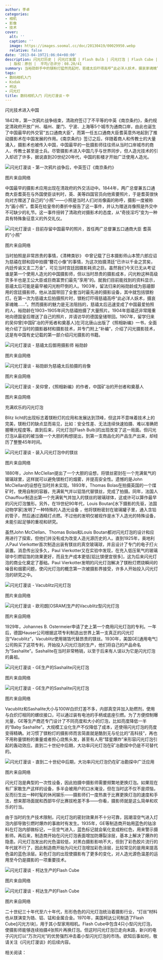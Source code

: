 ```yaml
---
author: 李卓
categories:
- 相机
- 影像
- 技术
cover:
  alt: ''
  caption: ''
  image: https://images.soomal.cc/doc/20130419/00029950.webp
  relative: false
date: '2013-04-19T21:06:04+08:00'
description: 闪光灯历史 | 闪光灯发展 | Flash Bulb | 闪光灯泡 | Flash Cube | Flash | 源自：www.soomal.com
  | 版权：原创 |  平均/总评分：08.20/41
summary: 当裕勋龄手中的镁粉灯猛然亮起时，慈禧太后吓得高呼“此必洋人妖术，摄哀家魂魄”。然而摄影的魅力是无法阻挡的，慈禧太后迅速成为中国最爱拍照的人，中国摄影史也由此翻开了人造光源之页。与此同时，在欧美大陆上闪光灯泡正在孕育之中。比拼更换灯泡的速度和手法成为摄影师的新乐趣，就像西部牛仔比赛拔枪速度。
tags:
- 数码相机入门
- Kodak
- 柯达
- 闪光灯
title: 数码相机入门 闪光灯漫谈・中
---
```


闪光技术进入中国



1842年，第一次鸦片战争结束，清政府签订了不平等的中英《南京条约》，条约规定清政府开放广州、福州、厦门、宁波、上海等5个城市为通商口岸，由此也诞生了中国最早的外交官“五口通商大臣”，而第一任五口通商大臣耆英意外地起到了推动摄影术在中国发展的作用。《南京条约》签订之后，伴随着商人和传教士的大量涌入，摄影术也被传入中国，中国最早的一批摄影师往往师从当时口岸城市的商人、传教士甚至是士兵。尽管摄影术进入中国几乎与世界同步，但人造光技术的引入却迟了许多，据说直到20世纪20年代，中国的影楼才开始广泛使用人造光。



![闪光灯漫谈 - 第一次鸦片战争后，中英签订《南京条约》](https://images.soomal.cc/doc/20130419/00029951.webp)

图片来自网络



中国最早的摄影术应用出现在清政府的外交活动中。1844年，两广总督兼五口通商大臣耆英在与外国使臣谈判时，英、美等四国官员向他索要照片，于是耆英很快向对方赠送了自己的“小照”――小照是当时人们对肖像画的称呼，摄影一度被称为“画小照”。耆英在给皇帝的奏折中报告了这一事件，并认为赠送肖像照是外交中不可缺少的礼节。这一事件扭转了清政府对摄影术的态度，从“奇技淫巧”变为一种具有特殊象征意义的外交礼仪。



![闪光灯漫谈 - 目前存留中国最早的照片，首任两广总督兼五口通商大臣 耆英 的“小照”](https://images.soomal.cc/doc/20130419/00029952.webp)

图片来自网络



当时拍照是非常昂贵的事情，《清稗类钞》 中曾记载了日本摄影师山本赞六郎应诏为慈禧在颐和园中拍摄“簪花小像”的事情，为这次拍摄清廷“已许以千金之赏矣，内廷传谕又支二万金”，可见当时宫廷因摄影耗资之巨。虽然我们今天已无从考证谁是第一个使用人造光的中国摄影师，但以当时昂贵的摄影成本，闪光粉这种高级货多半也是王公大臣或巨商富贾们最先“享用”的。就我们目前能找到的资料显示，慈禧太后可能是最早被闪光粉吓倒的人。1903年，留法归来的裕勋龄成为慈禧御用的宫廷摄影师，他从法国带回了全套当时最先进的摄影设备，其中就包括镁粉灯。在第一次为慈禧太后拍摄照片时，镁粉灯吓得慈禧高呼“此必洋人妖术，摄哀家魂魄……”。然而摄影的魅力是无法阻挡的，慈禧太后迅速变成了中国最爱拍照的人，裕勋龄在1903~1905年间为慈禧拍摄了大量照片。1904年慈禧还非常隆重地向德国皇后赠送了自己的照片，并请访华的德国皇储带回。1907年，留学归来的吴仰曾[中国矿冶的开拓者和奠基人]在河北唐山出版了《照相新编》一书，全面地介绍了当时的摄影器材和摄影技术，并专门附上“补编”，介绍了闪光摄影技术，这是有中国有史记载的第一部介绍闪光摄影的书籍。



![闪光灯漫谈 - 慈禧太后御用摄影师 裕勋龄](https://images.soomal.cc/doc/20130419/00029953.webp)

图片来自网络



![闪光灯漫谈 - 裕勋龄为慈禧太后拍摄的肖像](https://images.soomal.cc/doc/20130419/00029954.webp)

图片来自网络



![闪光灯漫谈 - 吴仰曾，《照相新编》的作者，中国矿冶的开创者和奠基人](https://images.soomal.cc/doc/20130419/00029955.webp)

图片来自网络



充满欢乐的闪光灯泡



Blitz licht的出现标志着镁粉灯的应用和发展达到顶峰，但这并不意味着技术上的完美，镁粉灯的缺点显而易见，比如：安全性差、无法连续快速拍摄、难以准确把握曝光程度等。直到后来，闪光灯泡[Flash Bulb]的出现改变了这一局面。但闪光灯泡从最初的被当做一个大胆的构想提出，到第一支商品化的产品生产出来，却经历了整整45年时间。



![闪光灯漫谈 - 装入闪光灯泡中的镁丝](https://images.soomal.cc/doc/20130419/00029956.webp)

图片来自网络



1880年，John McClellan提出了一个大胆的设想，将镁丝密封在一个充满氧气的玻璃球里，这样就可以避免镁粉灯的烟雾，并提高安全性。遗憾的是John McClellan的设想在当时并未实现。1893年，Thomas Bolas在拍摄英国的一个煤矿时，使用自制的容器，充满氧气并以铝箔代替镁丝，完成了拍摄。同年，法国人Chauffour制造出第一个充满氧气并加入的镁丝的玻璃球体，这或许可以算作最早的闪光灯泡雏形。另外，在19世纪90年代，Louis Boutan[水下摄影的先驱，法国动物学家]发明了一种特殊的人造光设备 ，他将镁粉密封在玻璃罐子里，通入含铅的管子，然后通过酒精灯点燃。不过他的发明仅被视作是水下人造光的特殊设备，未能引起足够的重视和研究。



虽然John McClellan、Thomas Bolas和Louis Boutan都对闪光灯泡的设计和应用进行了探索，但他们并没有成为改变人造光源历史的人。直到1925年，奥地利人Paul Vierkotter首次制造出装有镁丝的真空玻璃球，并且设计了专门的电子打火装置。消息传出没多久，Paul Vierkotter又在实验中发现，在充入低压氧气的玻璃球中引燃铝箔的效果更好，而且生产成本更低[铝比镁便宜很多]，这为后来闪光灯泡的商业化奠定了基础。Paul Vierkotter发明的闪光灯泡解决了镁粉灯燃烧瞬间的噪音和烟雾问题，使闪光灯泡的概念第一次被摄影界接受，许多人开始投入闪光灯泡的研究之中。



![闪光灯漫谈 - Vacublitz闪光灯泡](https://images.soomal.cc/doc/20130419/00029957.webp)

图片来自网络



![闪光灯漫谈 - 欧司朗[OSRAM]生产的Vacublitz型闪光灯泡](https://images.soomal.cc/doc/20130419/00029958.webp)

图片来自网络



1929年，Johannes B. Ostermeier申请了史上第一个商用闪光灯泡的专利。一年后，德国Hauser公司根据这项专利制造出世界上第一支真正的闪光灯泡“Vacublitz”，Vacublitz使用锡箔代替昂贵的镁丝。1930年，美国GE[通用电气]公司购买了这项专利，开始投入闪光灯泡的生产，他们将自己的产品命名为“Sashalite”。Sashalite在当时非常畅销，以至于后来有人误以为它是闪光灯泡的鼻祖。



![闪光灯漫谈 - GE生产的Sashalite闪光灯泡](https://images.soomal.cc/doc/20130419/00029959.webp)

图片来自网络



![闪光灯漫谈 - GE生产的Sashalite闪光灯泡](https://images.soomal.cc/doc/20130419/00029960.webp)

图片来自网络



Vacublitz和Sashalite大小与100W白炽灯差不多，内部真空并加入助燃剂，使用与白炽灯相同的螺纹接口，可以通过装有电池的手柄或底座引燃。为了方便控制曝光量，GE等生产商还专门设计了不同亮度和大小的灯泡，比如亮度降低一半的“Baby Sashalite”。大规模工业化生产不仅降低了成本，还使得闪光灯泡的亮度变得精确。对习惯了镁粉灯的摄影师而言简直就是酷到无与伦比的“高科技”，再也不用称量镁粉的重量或者担心烧焦头发，甚至有人用“彗星爆炸”来形容闪光灯泡引起的轰动效应。直到二十世纪中后期，大功率闪光灯泡在矿冶勘探中仍是不可替代的。



![闪光灯漫谈 - 直到二十世纪中后期，大功率闪光灯泡仍在矿冶勘探中广泛应用](https://images.soomal.cc/doc/20130419/00029950.webp)

图片来自网络



闪光灯泡是典型的一次性设备，因此拍摄中摄影师需要频繁地更换灯泡。如果现在有厂家敢生产这样的设备，多半会被用户的口水淹没，但在当时这不仅不是烦恼，反而衍生出一种时髦的休闲娱乐――摄影师们一度热衷于比赛更换灯泡的速度和手法，想来那场面就和西部牛仔比赛拔枪差不多――你看，摄影师就是这么简单和欢乐的行当。



由于当时的生产技术限制，闪光灯泡的密封效果并不十分可靠，因潮湿空气进入灯泡内部导致引燃时爆炸的事故时有发生。1935年，GE等制造商开始用蓝色的钴涂料在灯泡内部做标记，一旦空气进入，蓝色标记就会氧化变成粉红色，用来警示摄影师。再后来，制造商开始在闪光灯泡表面增加防爆裂涂层，基本上解决了爆炸的隐患。闪光灯泡发出的光色温较低，对黑白摄影影响不大，但到了彩色胶片流行的年代就不行了，因此制造商开始为闪光灯泡增加彩色涂层，比较常见的是用来提高色温的蓝色涂层。彩色灯泡的出现使摄影有了更多的变化，对人造光源色温差的运用至今仍是摄影的一项重要技术。



![闪光灯漫谈 - 柯达生产的Flash Cube](https://images.soomal.cc/doc/20130419/00029961.webp)

图片来自网络



![闪光灯漫谈 - 柯达生产的Flash Cube](https://images.soomal.cc/doc/20130419/00029962.webp)

图片来自网络



二十世纪三十年代至六十年代，形形色色的闪光灯泡统治着摄影行业，“灯丝”材料也从镁演变为锆、铝、锰和金属合金。1970年，美国柯达公司制造了Flash Cube[闪光方块]，用于其小型家用相机。Flash Cube中包含4只小型闪光灯泡，使摄影师能够连续拍摄4张照片再换灯泡。但这时闪光灯泡已走向末路，新兴的电子闪光灯以“万次闪光”的优势强烈冲击着小型闪光灯泡的市场。欲知后事如何，敬请关注《闪光灯漫谈》的后续内容。



相关阅读：